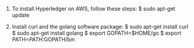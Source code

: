 1. To install Hyperledger on AWS, follow these steps:
$ sudo apt-get update

2. Install curl and the golang software package:
$ sudo apt-get install curl
$ sudo apt-get install golang
$ export GOPATH=$HOME/go
$ export PATH=$PATH:$GOPATH/bin
